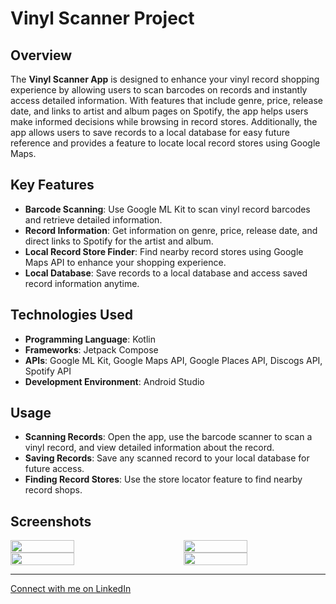 # Vinyl Scanner Project

## Overview
The **Vinyl Scanner App** is designed to enhance your vinyl record shopping experience by allowing users to scan barcodes on records and instantly access detailed information. With features that include genre, price, release date, and links to artist and album pages on Spotify, the app helps users make informed decisions while browsing in record stores. Additionally, the app allows users to save records to a local database for easy future reference and provides a feature to locate local record stores using Google Maps.

## Key Features
- **Barcode Scanning**: Use Google ML Kit to scan vinyl record barcodes and retrieve detailed information.
- **Record Information**: Get information on genre, price, release date, and direct links to Spotify for the artist and album.
- **Local Record Store Finder**: Find nearby record stores using Google Maps API to enhance your shopping experience.
- **Local Database**: Save records to a local database and access saved record information anytime.

## Technologies Used
- **Programming Language**: Kotlin
- **Frameworks**: Jetpack Compose
- **APIs**: Google ML Kit, Google Maps API, Google Places API, Discogs API, Spotify API
- **Development Environment**: Android Studio
  
## Usage
- **Scanning Records**: Open the app, use the barcode scanner to scan a vinyl record, and view detailed information about the record.
- **Saving Records**: Save any scanned record to your local database for future access.
- **Finding Record Stores**: Use the store locator feature to find nearby record shops.

## Screenshots
<div style="display: flex; justify-content: space-between;">
    <img src="https://github.com/user-attachments/assets/c27f6113-5b63-4269-bee7-c39ff9ce6c9d" width="45%" style="margin-right: 10px;" />
    <img src="https://github.com/user-attachments/assets/b31f1bf0-0b26-4496-be3c-474ca03afffa" width="45%" />
</div>

<div style="display: flex; justify-content: space-between;">
    <img src="https://github.com/user-attachments/assets/8b60d514-7899-4588-8bd4-8a38c1a31fdf" width="45%" style="margin-right: 10px;" />
    <img src="https://github.com/user-attachments/assets/c30c15db-3b7b-4a49-a59c-8db90ef0818f" width="45%" />
</div>

---

[Connect with me on LinkedIn](https://www.linkedin.com/in/ethan-d-way/)

